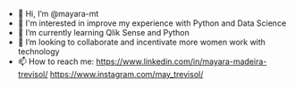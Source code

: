 - 👋 Hi, I’m @mayara-mt
- 👀 I'm interested in improve my experience with Python and Data Science
- 🌱 I’m currently learning Qlik Sense and Python
- 💞️ I’m looking to collaborate and incentivate more women work with technology
- 📫 How to reach me: 
https://www.linkedin.com/in/mayara-madeira-trevisol/
https://www.instagram.com/may_trevisol/

<!---
mayara-mt/mayara-mt is a ✨ special ✨ repository because its `README.md` (this file) appears on your GitHub profile.
You can click the Preview link to take a look at your changes.
--->
